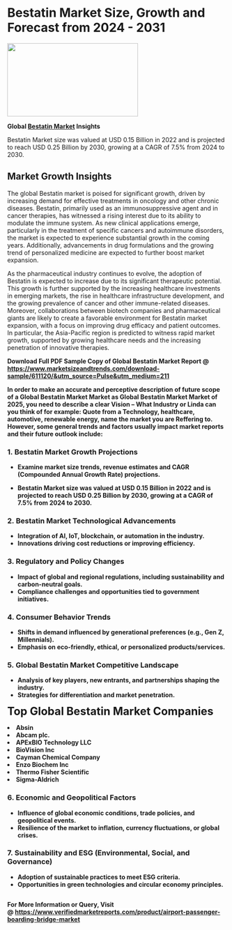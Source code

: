 <H1>Bestatin Market Size, Growth and Forecast from 2024 - 2031</H1><img class="aligncenter size-medium wp-image-584254" src="https://thirdeyenews.in/wp-content/uploads/2024/09/Global-Market-Research-300x168.jpeg" alt="" width="300" height="168" /><p><strong>Global&nbsp;<a href="https://www.marketsizeandtrends.com/download-sample/611120/&amp;utm_source=Pulse&amp;utm_medium=211">Bestatin Market</a> Insights</strong></p><p>Bestatin Market size was valued at USD 0.15 Billion in 2022 and is projected to reach USD 0.25 Billion by 2030, growing at a CAGR of 7.5% from 2024 to 2030.</p><p><h2>Market Growth Insights</h2> <p>The global Bestatin market is poised for significant growth, driven by increasing demand for effective treatments in oncology and other chronic diseases. Bestatin, primarily used as an immunosuppressive agent and in cancer therapies, has witnessed a rising interest due to its ability to modulate the immune system. As new clinical applications emerge, particularly in the treatment of specific cancers and autoimmune disorders, the market is expected to experience substantial growth in the coming years. Additionally, advancements in drug formulations and the growing trend of personalized medicine are expected to further boost market expansion.</p> <p><strong></strong></p> <p>As the pharmaceutical industry continues to evolve, the adoption of Bestatin is expected to increase due to its significant therapeutic potential. This growth is further supported by the increasing healthcare investments in emerging markets, the rise in healthcare infrastructure development, and the growing prevalence of cancer and other immune-related diseases. Moreover, collaborations between biotech companies and pharmaceutical giants are likely to create a favorable environment for Bestatin market expansion, with a focus on improving drug efficacy and patient outcomes. In particular, the Asia-Pacific region is predicted to witness rapid market growth, supported by growing healthcare needs and the increasing penetration of innovative therapies.</p> <p><strong></p><p><span class=""><strong>Download Full PDF Sample Copy of Global Bestatin Market Report</strong> @ <a href="https://www.marketsizeandtrends.com/download-sample/611120/&amp;utm_source=Pulse&amp;utm_medium=211" target="_blank">https://www.marketsizeandtrends.com/download-sample/611120/&amp;utm_source=Pulse&amp;utm_medium=211</a></span></p><p>In order to make an accurate and perceptive description of future scope of a Global&nbsp;Bestatin Market Market as Global&nbsp;Bestatin Market Market of 2025, you need to describe a clear Vision &ndash; What Industry or Linda can you think of for example: Quote from a Technology, healthcare, automotive, renewable energy, name the market you are Reffering to. However, some general trends and factors usually impact market reports and their future outlook include:</p><h3>1.&nbsp;<strong>Bestatin Market Growth Projections</strong></h3><ul><li>Examine market size trends, revenue estimates and CAGR (Compounded Annual Growth Rate) projections.</li><li><p>Bestatin Market size was valued at USD 0.15 Billion in 2022 and is projected to reach USD 0.25 Billion by 2030, growing at a CAGR of 7.5% from 2024 to 2030.</p></li></ul><h3>2.&nbsp;<strong>Bestatin Market Technological Advancements</strong></h3><ul><li>Integration of AI, IoT, blockchain, or automation in the industry.</li><li>Innovations driving cost reductions or improving efficiency.</li></ul><h3>3.&nbsp;<strong>Regulatory and Policy Changes</strong></h3><ul><li>Impact of global and regional regulations, including sustainability and carbon-neutral goals.</li><li>Compliance challenges and opportunities tied to government initiatives.</li></ul><h3>4.&nbsp;<strong>Consumer Behavior Trends</strong></h3><ul><li>Shifts in demand influenced by generational preferences (e.g., Gen Z, Millennials).</li><li>Emphasis on eco-friendly, ethical, or personalized products/services.</li></ul><h3>5.&nbsp;<strong>Global Bestatin Market Competitive Landscape</strong></h3><ul><li>Analysis of key players, new entrants, and partnerships shaping the industry.</li><li>Strategies for differentiation and market penetration.</li></ul><p data-pm-slice="1 1 []"><span style="color: inherit; font-family: inherit; font-size: 25px;">Top Global Bestatin Market Companies</span></p><div class="" data-test-id=""><p><li>Absin</li><li> Abcam plc.</li><li> APExBIO Technology LLC</li><li> BioVision Inc</li><li> Cayman Chemical Company</li><li> Enzo Biochem Inc</li><li> Thermo Fisher Scientific</li><li> Sigma-Aldrich</li></p></div><h3>6.&nbsp;<strong>Economic and Geopolitical Factors</strong></h3><ul><li>Influence of global economic conditions, trade policies, and geopolitical events.</li><li>Resilience of the market to inflation, currency fluctuations, or global crises.</li></ul><h3>7.&nbsp;<strong>Sustainability and ESG (Environmental, Social, and Governance)</strong></h3><ul><li>Adoption of sustainable practices to meet ESG criteria.</li><li>Opportunities in green technologies and circular economy principles.</li></ul><h2><strong style="font-size: 14px;">For More Information or Query, Visit @&nbsp;</strong><a style="background-color: #ffffff; font-size: 14px;" href="https://www.marketsizeandtrends.com/report/bestatin-market/" target="_blank">https://www.verifiedmarketreports.com/product/airport-passenger-boarding-bridge-market</a></h2>
